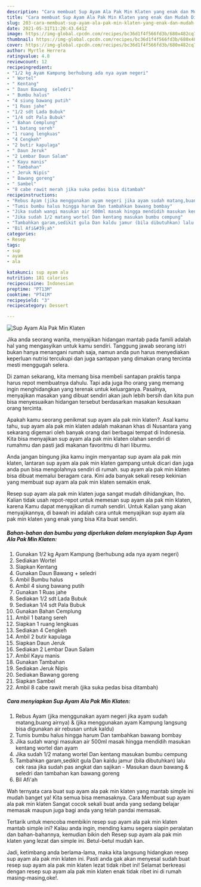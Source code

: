 ```yaml
---
description: "Cara membuat Sup Ayam Ala Pak Min Klaten yang enak dan Mudah Dibuat"
title: "Cara membuat Sup Ayam Ala Pak Min Klaten yang enak dan Mudah Dibuat"
slug: 203-cara-membuat-sup-ayam-ala-pak-min-klaten-yang-enak-dan-mudah-dibuat
date: 2021-05-31T11:20:43.641Z
image: https://img-global.cpcdn.com/recipes/bc36d1f4f566fd3b/680x482cq70/sup-ayam-ala-pak-min-klaten-foto-resep-utama.jpg
thumbnail: https://img-global.cpcdn.com/recipes/bc36d1f4f566fd3b/680x482cq70/sup-ayam-ala-pak-min-klaten-foto-resep-utama.jpg
cover: https://img-global.cpcdn.com/recipes/bc36d1f4f566fd3b/680x482cq70/sup-ayam-ala-pak-min-klaten-foto-resep-utama.jpg
author: Myrtle Herrera
ratingvalue: 4.8
reviewcount: 12
recipeingredient:
- "1/2 kg Ayam Kampung berhubung ada nya ayam negeri"
- " Wortel"
- " Kentang"
- " Daun Bawang  seledri"
- " Bumbu halus"
- "4 siung bawang putih"
- "1 Ruas jahe"
- "1/2 sdt Lada Bubuk"
- "1/4 sdt Pala Bubuk"
- " Bahan Cemplung"
- "1 batang sereh"
- "1 ruang lengkuas"
- "4 Cengkeh"
- "2 butir kapulaga"
- " Daun Jeruk"
- "2 Lembar Daun Salam"
- " Kayu manis"
- " Tambahan"
- " Jeruk Nipis"
- " Bawang goreng"
- " Sambel"
- "8 cabe rawit merah jika suka pedas bisa ditambah"
recipeinstructions:
- "Rebus Ayam (jika menggunakan ayam negeri jika ayam sudah matang,buang airnya) &amp; (jika menggunakan ayam Kampung langsung bisa digunakan air rebusan untuk kaldu)"
- "Tumis bumbu halus hingga harum Dan tambahkan bawang bombay"
- "Jika sudah wangi masukan air 500ml masak hingga mendidih masukan kentang wortel dan ayam"
- "Jika sudah 1/2 matang wortel Dan kentang masukan bumbu cempung"
- "Tambahkan garam,sedikit gula Dan kaldu jamur (bila dibutuhkan) lalu cek rasa jika sudah pas angkat dan sajikan Masukan daun bawang &amp; seledri dan tambahan kan bawang goreng"
- "Bil Afi&#39;ah"
categories:
- Resep
tags:
- sup
- ayam
- ala

katakunci: sup ayam ala 
nutrition: 181 calories
recipecuisine: Indonesian
preptime: "PT13M"
cooktime: "PT41M"
recipeyield: "3"
recipecategory: Dessert

---
```



![Sup Ayam Ala Pak Min Klaten](https://img-global.cpcdn.com/recipes/bc36d1f4f566fd3b/680x482cq70/sup-ayam-ala-pak-min-klaten-foto-resep-utama.jpg)

Jika anda seorang wanita, menyajikan hidangan mantab pada famili adalah hal yang mengasyikan untuk kamu sendiri. Tanggung jawab seorang istri bukan hanya menangani rumah saja, namun anda pun harus menyediakan keperluan nutrisi tercukupi dan juga santapan yang dimakan orang tercinta mesti menggugah selera.

Di zaman  sekarang, kita memang bisa membeli santapan praktis tanpa harus repot membuatnya dahulu. Tapi ada juga lho orang yang memang ingin menghidangkan yang terenak untuk keluarganya. Pasalnya, menyajikan masakan yang dibuat sendiri akan jauh lebih bersih dan kita pun bisa menyesuaikan hidangan tersebut berdasarkan masakan kesukaan orang tercinta. 



Apakah kamu seorang penikmat sup ayam ala pak min klaten?. Asal kamu tahu, sup ayam ala pak min klaten adalah makanan khas di Nusantara yang sekarang digemari oleh banyak orang dari berbagai tempat di Indonesia. Kita bisa menyajikan sup ayam ala pak min klaten olahan sendiri di rumahmu dan pasti jadi makanan favoritmu di hari liburmu.

Anda jangan bingung jika kamu ingin menyantap sup ayam ala pak min klaten, lantaran sup ayam ala pak min klaten gampang untuk dicari dan juga anda pun bisa mengolahnya sendiri di rumah. sup ayam ala pak min klaten bisa dibuat memalui beragam cara. Kini ada banyak sekali resep kekinian yang membuat sup ayam ala pak min klaten semakin enak.

Resep sup ayam ala pak min klaten juga sangat mudah dihidangkan, lho. Kalian tidak usah repot-repot untuk memesan sup ayam ala pak min klaten, karena Kamu dapat menyajikan di rumah sendiri. Untuk Kalian yang akan menyajikannya, di bawah ini adalah cara untuk menyajikan sup ayam ala pak min klaten yang enak yang bisa Kita buat sendiri.

<!--inarticleads1-->

##### Bahan-bahan dan bumbu yang diperlukan dalam menyiapkan Sup Ayam Ala Pak Min Klaten:

1. Gunakan 1/2 kg Ayam Kampung (berhubung ada nya ayam negeri)
1. Sediakan  Wortel
1. Siapkan  Kentang
1. Gunakan  Daun Bawang + seledri
1. Ambil  Bumbu halus
1. Ambil 4 siung bawang putih
1. Gunakan 1 Ruas jahe
1. Sediakan 1/2 sdt Lada Bubuk
1. Sediakan 1/4 sdt Pala Bubuk
1. Gunakan  Bahan Cemplung
1. Ambil 1 batang sereh
1. Siapkan 1 ruang lengkuas
1. Sediakan 4 Cengkeh
1. Ambil 2 butir kapulaga
1. Siapkan  Daun Jeruk
1. Sediakan 2 Lembar Daun Salam
1. Ambil  Kayu manis
1. Gunakan  Tambahan
1. Sediakan  Jeruk Nipis
1. Sediakan  Bawang goreng
1. Siapkan  Sambel
1. Ambil 8 cabe rawit merah (jika suka pedas bisa ditambah)




<!--inarticleads2-->

##### Cara menyiapkan Sup Ayam Ala Pak Min Klaten:

1. Rebus Ayam (jika menggunakan ayam negeri jika ayam sudah matang,buang airnya) &amp; (jika menggunakan ayam Kampung langsung bisa digunakan air rebusan untuk kaldu)
1. Tumis bumbu halus hingga harum Dan tambahkan bawang bombay
1. Jika sudah wangi masukan air 500ml masak hingga mendidih masukan kentang wortel dan ayam
1. Jika sudah 1/2 matang wortel Dan kentang masukan bumbu cempung
1. Tambahkan garam,sedikit gula Dan kaldu jamur (bila dibutuhkan) lalu cek rasa jika sudah pas angkat dan sajikan - Masukan daun bawang &amp; seledri dan tambahan kan bawang goreng
1. Bil Afi&#39;ah




Wah ternyata cara buat sup ayam ala pak min klaten yang mantab simple ini mudah banget ya! Kita semua bisa memasaknya. Cara Membuat sup ayam ala pak min klaten Sangat cocok sekali buat anda yang sedang belajar memasak maupun juga bagi anda yang telah pandai memasak.

Tertarik untuk mencoba membikin resep sup ayam ala pak min klaten mantab simple ini? Kalau anda ingin, mending kamu segera siapin peralatan dan bahan-bahannya, kemudian bikin deh Resep sup ayam ala pak min klaten yang lezat dan simple ini. Betul-betul mudah kan. 

Jadi, ketimbang anda berlama-lama, maka kita langsung hidangkan resep sup ayam ala pak min klaten ini. Pasti anda gak akan menyesal sudah buat resep sup ayam ala pak min klaten lezat tidak ribet ini! Selamat berkreasi dengan resep sup ayam ala pak min klaten enak tidak ribet ini di rumah masing-masing,oke!.

